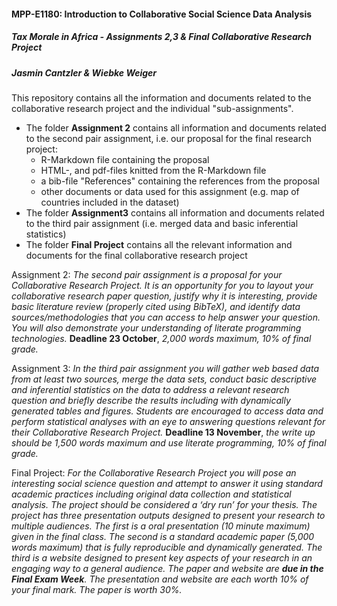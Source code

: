 #### MPP-E1180: Introduction to Collaborative Social Science Data Analysis
##### Tax Morale in Africa - *Assignments 2,3 & Final Collaborative Research Project*
##### Jasmin Cantzler & Wiebke Weiger

This repository contains all the information and documents related to the collaborative research project and the individual "sub-assignments".

* The folder **Assignment 2** contains all information and documents related to the second pair assignment, i.e. our proposal for the final research project:
  * R-Markdown file containing the proposal
  * HTML-, and pdf-files knitted from the R-Markdown file
  * a bib-file "References" containing the references from the proposal
  * other documents or data used for this assignment (e.g. map of countries included in the dataset)
* The folder **Assignment3** contains all information and documents related to the third pair assignment (i.e. merged data and basic inferential statistics)
* The folder **Final Project** contains all the relevant information and documents for the final collaborative research project

Assignment 2:
*The second pair assignment is a proposal for your Collaborative Research Project. It is an opportunity for you to layout your collaborative research paper question, justify why it is interesting, provide basic literature review (properly cited using BibTeX), and identify data sources/methodologies that you can access to help answer your question. You will also demonstrate your understanding of literate programming technologies.* **Deadline 23 October**, *2,000 words maximum, 10% of final grade.*

Assignment 3:
*In the third pair assignment you will gather web based data from at least two sources, merge the data sets, conduct basic descriptive and inferential statistics on the data to address a relevant research question and briefly describe the results including with dynamically generated tables and figures. Students are encouraged to access data and perform statistical analyses with an eye to answering questions relevant for their Collaborative Research Project.* **Deadline 13 November**, *the write up should be 1,500 words maximum and use literate programming, 10% of final grade.*

Final Project:
*For the Collaborative Research Project you will pose an interesting social science question and attempt to answer it using standard academic practices including original data collection and statistical analysis. The project should be considered a ‘dry run’ for your thesis. The project has three presentation outputs designed to present your research to multiple audiences. The first is a oral presentation (10 minute maximum) given in the final class. The second is a standard academic paper (5,000 words maximum) that is fully reproducible and dynamically generated. The third is a website designed to present key aspects of your research in an engaging way to a general audience. The paper and website are **due in the Final Exam Week**. The presentation and website are each worth 10% of your final mark. The paper is worth 30%.*
